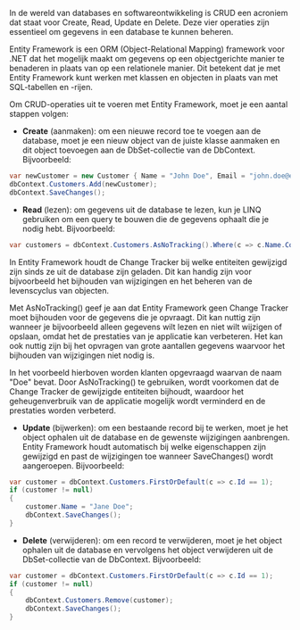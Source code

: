 In de wereld van databases en softwareontwikkeling is CRUD een acroniem dat staat voor Create, Read, Update en Delete. Deze vier operaties zijn essentieel om gegevens in een database te kunnen beheren.

Entity Framework is een ORM (Object-Relational Mapping) framework voor .NET dat het mogelijk maakt om gegevens op een objectgerichte manier te benaderen in plaats van op een relationele manier. Dit betekent dat je met Entity Framework kunt werken met klassen en objecten in plaats van met SQL-tabellen en -rijen.

Om CRUD-operaties uit te voeren met Entity Framework, moet je een aantal stappen volgen: 

- **Create** (aanmaken): om een nieuwe record toe te voegen aan de database, moet je een nieuw object van de juiste klasse aanmaken en dit object toevoegen aan de DbSet-collectie van de DbContext. Bijvoorbeeld:
```csharp
var newCustomer = new Customer { Name = "John Doe", Email = "john.doe@example.com" };
dbContext.Customers.Add(newCustomer);
dbContext.SaveChanges();
```
- **Read** (lezen): om gegevens uit de database te lezen, kun je LINQ gebruiken om een query te bouwen die de gegevens ophaalt die je nodig hebt.  Bijvoorbeeld:
```csharp
var customers = dbContext.Customers.AsNoTracking().Where(c => c.Name.Contains("Doe")).ToList();
``` 
In Entity Framework houdt de Change Tracker bij welke entiteiten gewijzigd zijn sinds ze uit de database zijn geladen. Dit kan handig zijn voor bijvoorbeeld het bijhouden van wijzigingen en het beheren van de levenscyclus van objecten.

Met AsNoTracking() geef je aan dat Entity Framework geen Change Tracker moet bijhouden voor de gegevens die je opvraagt. Dit kan nuttig zijn wanneer je bijvoorbeeld alleen gegevens wilt lezen en niet wilt wijzigen of opslaan, omdat het de prestaties van je applicatie kan verbeteren. Het kan ook nuttig zijn bij het opvragen van grote aantallen gegevens waarvoor het bijhouden van wijzigingen niet nodig is.

In het voorbeeld hierboven worden klanten opgevraagd waarvan de naam "Doe" bevat. Door AsNoTracking() te gebruiken, wordt voorkomen dat de Change Tracker de gewijzigde entiteiten bijhoudt, waardoor het geheugenverbruik van de applicatie mogelijk wordt verminderd en de prestaties worden verbeterd.

- **Update** (bijwerken): om een bestaande record bij te werken, moet je het object ophalen uit de database en de gewenste wijzigingen aanbrengen. Entity Framework houdt automatisch bij welke eigenschappen zijn gewijzigd en past de wijzigingen toe wanneer SaveChanges() wordt aangeroepen. Bijvoorbeeld:
```csharp
var customer = dbContext.Customers.FirstOrDefault(c => c.Id == 1);
if (customer != null)
{
    customer.Name = "Jane Doe";
    dbContext.SaveChanges();
}
``` 
- **Delete** (verwijderen): om een record te verwijderen, moet je het object ophalen uit de database en vervolgens het object verwijderen uit de DbSet-collectie van de DbContext. Bijvoorbeeld:
```csharp
var customer = dbContext.Customers.FirstOrDefault(c => c.Id == 1);
if (customer != null)
{
    dbContext.Customers.Remove(customer);
    dbContext.SaveChanges();
}
```